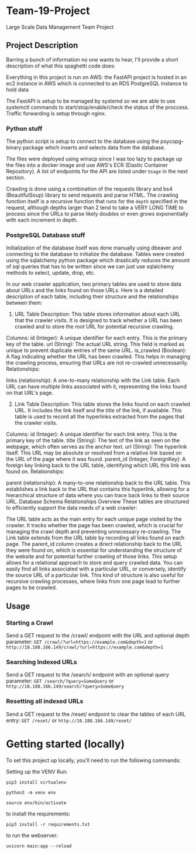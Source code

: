 # Team-19-Project
Large Scale Data Management Team Project

## Project Description

Barring a bunch of information no one wants to hear, I'll provide a short description of what this spaghetti code does:

Everything in this project is run on AWS:
the FastAPI project is hosted in an ec2 instance in AWS which is connected to an RDS PostgreSQL instance to hold data

The FastAPI is setup to be managed by systemd so we are able to use systemctl commands to start/stop/enable/check the status of the proccess.
Traffic forwarding is setup through nginx.

### Python stuff

The python script is setup to connect to the database using the psycopg-binary package which inserts and selects data from the database.

The files were deployed using winscp since I was too lazy to package up the files into a docker image and use AWS's ECR (Elastic Container Repository).
A list of endpoints for the API are listed under `Usage` in the next section.

Crawling is done using a combination of the requests library and bs4 (BeautifulSoup) library to send requests and parse HTML. The crawling function itself is a recursive function that runs for the `depth` specified in the request, although depths larger than 2 tend to take a VERY LONG TIME to process since the URLs to parse likely doubles or even grows exponentially with each increment in depth.

### PostgreSQL Database stuff

Initialization of the database itself was done manually using dbeaver and connecting to the database to initialize the database.
Tables were created using the sqlalchemy python package which drastically reduces the amount of sql queries that has to be written since we can just use sqlalchemy methods to select, update, drop, etc.

In our web crawler application, two primary tables are used to store data about URLs and the links found on those URLs. Here is a detailed description of each table, including their structure and the relationships between them:

1. URL Table
Description: This table stores information about each URL that the crawler visits. It is designed to track whether a URL has been crawled and to store the root URL for potential recursive crawling.

Columns:
id (Integer): A unique identifier for each entry. This is the primary key of the table.
url (String): The actual URL string. This field is marked as unique to prevent duplicate entries of the same URL.
is_crawled (Boolean): A flag indicating whether the URL has been crawled. This helps in managing the crawling process, ensuring that URLs are not re-crawled unnecessarily.
Relationships:

links (relationship): A one-to-many relationship with the Link table. Each URL can have multiple links associated with it, representing the links found on that URL's page.

2. Link Table
Description: This table stores the links found on each crawled URL. It includes the link itself and the title of the link, if available. This table is used to record all the hyperlinks extracted from the pages that the crawler visits.

Columns:
id (Integer): A unique identifier for each link entry. This is the primary key of the table.
title (String): The text of the link as seen on the webpage, which often serves as the anchor text.
url (String): The hyperlink itself. This URL may be absolute or resolved from a relative link based on the URL of the page where it was found.
parent_id (Integer, ForeignKey): A foreign key linking back to the URL table, identifying which URL this link was found on.
Relationships:

parent (relationship): A many-to-one relationship back to the URL table. This establishes a link back to the URL that contains this hyperlink, allowing for a hierarchical structure of data where you can trace back links to their source URL.
Database Schema Relationships Overview
These tables are structured to efficiently support the data needs of a web crawler:

The URL table acts as the main entry for each unique page visited by the crawler. It tracks whether the page has been crawled, which is crucial for managing the crawl depth and preventing unnecessary re-crawling.
The Link table extends from the URL table by recording all links found on each page. The parent_id column creates a direct relationship back to the URL they were found on, which is essential for understanding the structure of the website and for potential further crawling of those links.
This setup allows for a relational approach to store and query crawled data. You can easily find all links associated with a particular URL, or conversely, identify the source URL of a particular link. This kind of structure is also useful for recursive crawling processes, where links from one page lead to further pages to be crawled.

## Usage
### Starting a Crawl

Send a GET request to the /crawl/ endpoint with the URL and optional depth parameter:
`GET /crawl/?url=https://example.com&depth=1`
or 
`http://18.188.166.149/crawl/?url=https://example.com&depth=1`

### Searching Indexed URLs
Send a GET request to the /search/ endpoint with an optional query parameter:
`GET /search/?query=SomeQuery`
or 
`http://18.188.166.149/search/?query=SomeQuery`

### Resetting all indexed URLs
Send a GET request to the /reset/ endpoint to clear the tables of each URL entry:
`GET /reset/`
or 
`http://18.188.166.149/reset/`

# Getting started (locally)

To set this project up locally, you'll need to run the following commands:

Setting up the VENV
Run:
```
pip3 install virtualenv

python3 -m venv env

source env/bin/activate
```

to install the requirements:
```
pip3 install -r requirements.txt
```

to run the webserver:
```
uvicorn main:app --reload
```

